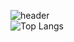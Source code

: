 ![header](https://capsule-render.vercel.app/api?type=soft&text=Yang's%20Github&color=auto&animation=fadeIn)
<br>
![Top Langs](https://github-readme-stats.vercel.app/api/top-langs/?username=yangda10&layout=compact)


<!--
**yangda10/yangda10** is a ✨ _special_ ✨ repository because its `README.md` (this file) appears on your GitHub profile.

Here are some ideas to get you started:

- 🔭 I’m currently working on ...
- 🌱 I’m currently learning ...
- 👯 I’m looking to collaborate on ...
- 🤔 I’m looking for help with ...
- 💬 Ask me about ...
- 📫 How to reach me: ...
- 😄 Pronouns: ...
- ⚡ Fun fact: ...
-->
